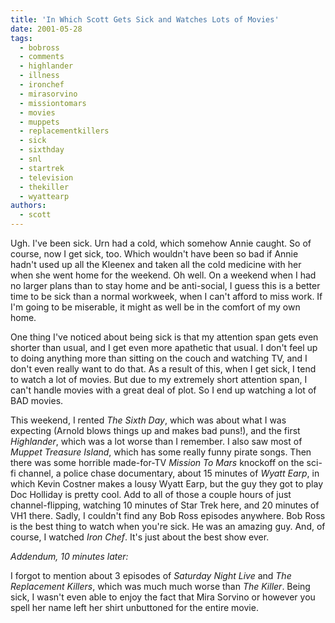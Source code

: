 ```yaml
---
title: 'In Which Scott Gets Sick and Watches Lots of Movies'
date: 2001-05-28
tags:
  - bobross
  - comments
  - highlander
  - illness
  - ironchef
  - mirasorvino
  - missiontomars
  - movies
  - muppets
  - replacementkillers
  - sick
  - sixthday
  - snl
  - startrek
  - television
  - thekiller
  - wyattearp
authors:
  - scott
---
```


Ugh. I've been sick. Urn had a cold, which somehow Annie caught. So of course, now I get sick, too. Which wouldn't have been so bad if Annie hadn't used up all the Kleenex and taken all the cold medicine with her when she went home for the weekend. Oh well. On a weekend when I had no larger plans than to stay home and be anti-social, I guess this is a better time to be sick than a normal workweek, when I can't afford to miss work. If I'm going to be miserable, it might as well be in the comfort of my own home.

One thing I've noticed about being sick is that my attention span gets even shorter than usual, and I get even more apathetic that usual. I don't feel up to doing anything more than sitting on the couch and watching TV, and I don't even really want to do that. As a result of this, when I get sick, I tend to watch a lot of movies. But due to my extremely short attention span, I can't handle movies with a great deal of plot. So I end up watching a lot of BAD movies.

This weekend, I rented _The Sixth Day_, which was about what I was expecting (Arnold blows things up and makes bad puns!), and the first _Highlander_, which was a lot worse than I remember. I also saw most of _Muppet Treasure Island_, which has some really funny pirate songs. Then there was some horrible made-for-TV _Mission To Mars_ knockoff on the sci-fi channel, a police chase documentary, about 15 minutes of _Wyatt Earp_, in which Kevin Costner makes a lousy Wyatt Earp, but the guy they got to play Doc Holliday is pretty cool. Add to all of those a couple hours of just channel-flipping, watching 10 minutes of Star Trek here, and 20 minutes of VH1 there. Sadly, I couldn't find any Bob Ross episodes anywhere. Bob Ross is the best thing to watch when you're sick. He was an amazing guy. And, of course, I watched _Iron Chef_. It's just about the best show ever.

_Addendum, 10 minutes later:_

I forgot to mention about 3 episodes of _Saturday Night Live_ and _The Replacement Killers_, which was much much worse than _The Killer_. Being sick, I wasn't even able to enjoy the fact that Mira Sorvino or however you spell her name left her shirt unbuttoned for the entire movie.
